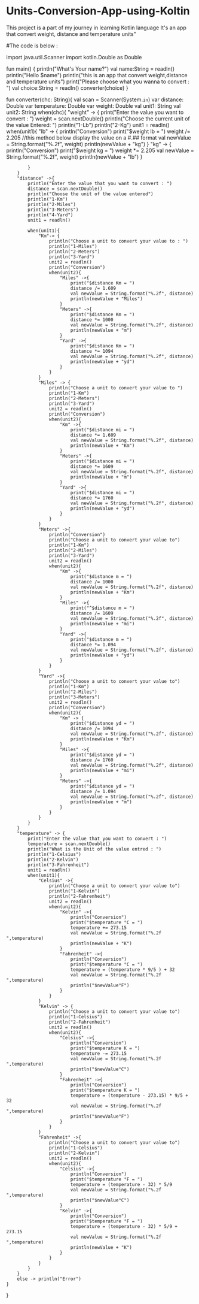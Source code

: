# Units-Conversion-App-using-Koltin
This project is a part of my journey in learning Kotlin language It's an app that convert weight, distance and temperature units" 

#The code is below : 

import java.util.Scanner
import kotlin.Double as Double

fun main() {
    println("What's Your name?")
    val name:String = readln()
    println("Hello $name")
    println("this is an app that convert weight,distance and temperature units")
    print("Please choose what you wanna to convert : ")
    val choice:String = readln()
    converter(choice)
}

fun converter(chc: String){
    val scan = Scanner(System.`in`)
    var distance: Double
    var temperature: Double
    var weight: Double
    val unit1: String
    val unit2: String
    when(chc){
        "weight" -> {
            print("Enter the value you want to convert : ")
            weight = scan.nextDouble()
            println("Choose the current unit of the value Entered: ")
            println("1-Lb")
            println("2-Kg")
            unit1 = readln()
            when(unit1){
                "lb" -> {
                    println("Conversion")
                    print("$weight lb = ")
                    weight /= 2.205
                    //this method below display the value on a #.## format
                    val newValue = String.format("%.2f", weight)
                    println(newValue + "kg")
                }
                "kg" -> {
                    println("Conversion")
                    print("$weight kg = ")
                    weight *= 2.205
                    val newValue = String.format("%.2f", weight)
                    println(newValue + "lb")
                }

            }
        }
        "distance" ->{
            println("Enter the value that you want to convert : ")
            distance = scan.nextDouble()
            println("Choose the unit of the value entered")
            println("1-Km")
            println("2-Miles")
            println("3-Meters")
            println("4-Yard")
            unit1 = readln()

            when(unit1){
                "Km"-> {
                    println("Choose a unit to convert your value to : ")
                    println("1-Miles")
                    println("2-Meters")
                    println("3-Yard")
                    unit2 = readln()
                    println("Conversion")
                    when(unit2){
                        "Miles" ->{
                            print("$distance Km = ")
                            distance /= 1.609
                            val newValue = String.format("%.2f", distance)
                            println(newValue + "Miles")
                        }
                        "Meters" ->{
                            print("$distance Km = ")
                            distance *= 1000
                            val newValue = String.format("%.2f", distance)
                            println(newValue + "m")
                        }
                        "Yard" ->{
                            print("$distance Km = ")
                            distance *= 1094
                            val newValue = String.format("%.2f", distance)
                            println(newValue + "yd")
                        }
                    }
                }
                "Miles" -> {
                    println("Choose a unit to convert your value to ")
                    println("1-Km")
                    println("2-Meters")
                    println("3-Yard")
                    unit2 = readln()
                    println("Conversion")
                    when(unit2){
                        "Km" ->{
                            print("$distance mi = ")
                            distance *= 1.609
                            val newValue = String.format("%.2f", distance)
                            println(newValue + "Km")
                        }
                        "Meters" ->{
                            print("$distance mi = ")
                            distance *= 1609
                            val newValue = String.format("%.2f", distance)
                            println(newValue + "m")
                        }
                        "Yard" ->{
                            print("$distance mi = ")
                            distance *= 1760
                            val newValue = String.format("%.2f", distance)
                            println(newValue + "yd")
                        }
                    }
                }
                "Meters" ->{
                    println("Conversion")
                    println("Choose a unit to convert your value to")
                    println("1-Km")
                    println("2-Miles")
                    println("3-Yard")
                    unit2 = readln()
                    when(unit2){
                        "Km" ->{
                            print("$distance m = ")
                            distance /= 1000
                            val newValue = String.format("%.2f", distance)
                            println(newValue + "Km")
                        }
                        "Miles" ->{
                            print("^$distance m = ")
                            distance /= 1609
                            val newValue = String.format("%.2f", distance)
                            println(newValue + "mi")
                        }
                        "Yard" ->{
                            print("$distance m = ")
                            distance *= 1.094
                            val newValue = String.format("%.2f", distance)
                            println(newValue + "yd")
                        }
                    }
                }
                "Yard" ->{
                    println("Choose a unit to convert your value to")
                    println("1-Km")
                    println("2-Miles")
                    println("3-Meters")
                    unit2 = readln()
                    println("Conversion")
                    when(unit2){
                        "Km" -> {
                            print("$distance yd = ")
                            distance /= 1094
                            val newValue = String.format("%.2f", distance)
                            println(newValue + "Km")
                        }
                        "Miles" ->{
                            print("$distance yd = ")
                            distance /= 1760
                            val newValue = String.format("%.2f", distance)
                            println(newValue + "mi")
                        }
                        "Meters" ->{
                            print("$distance yd = ")
                            distance /= 1.094
                            val newValue = String.format("%.2f", distance)
                            println(newValue + "m")
                        }
                    }
                }
            }
        }
        "temperature" -> {
            print("Enter the value that you want to convert : ")
            temperature = scan.nextDouble()
            println("What is the Unit of the value entred : ")
            println("1-Celsius")
            println("2-Kelvin")
            println("3-Fahrenheit")
            unit1 = readln()
            when(unit1){
                "Celsius" ->{
                    println("Choose a unit to convert your value to")
                    println("1-Kelvin")
                    println("2-Fahrenheit")
                    unit2 = readln()
                    when(unit2){
                        "Kelvin" ->{
                            println("Conversion")
                            print("$temperature °C = ")
                            temperature += 273.15
                            val newValue = String.format("%.2f ",temperature)
                            println(newValue + "K")
                        }
                        "Fahrenheit" ->{
                            println("Conversion")
                            print("$temperature °C = ")
                            temperature = (temperature * 9/5 ) + 32
                            val newValue = String.format("%.2f ",temperature)
                            println("$newValue°F")
                        }
                    }
                }
                "Kelvin" -> {
                    println("Choose a unit to convert your value to")
                    println("1-Celsius")
                    println("2-Fahrenheit")
                    unit2 = readln()
                    when(unit2){
                        "Celsius" ->{
                            println("Conversion")
                            print("$temperature K = ")
                            temperature -= 273.15
                            val newValue = String.format("%.2f ",temperature)
                            println("$newValue°C")
                        }
                        "Fahrenheit" ->{
                            println("Conversion")
                            print("$temperature K = ")
                            temperature = (temperature - 273.15) * 9/5 + 32
                            val newValue = String.format("%.2f ",temperature)
                            println("$newValue°F")
                        }
                    }
                }
                "Fahrenheit" ->{
                    println("Choose a unit to convert your value to")
                    println("1-Celsius")
                    println("2-Kelvin")
                    unit2 = readln()
                    when(unit2){
                        "Celsius" ->{
                            println("Conversion")
                            print("$temperature °F = ")
                            temperature = (temperature - 32) * 5/9
                            val newValue = String.format("%.2f ",temperature)
                            println("$newValue°C")
                        }
                        "Kelvin" ->{
                            println("Conversion")
                            print("$temperature °F = ")
                            temperature = (temperature - 32) * 5/9 + 273.15
                            val newValue = String.format("%.2f ",temperature)
                            println(newValue + "K")
                        }
                    }
                }
            }
        }
        else -> println("Error")
    }
}
